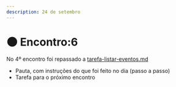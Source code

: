 ```yaml
---
description: 24 de setembro
---
```


# 🌑 Encontro:6



No 4º encontro foi repassado a [tarefa-listar-eventos.md](../encontro-5/tarefa-listar-eventos.md "mention")

* Pauta, com instruções do que foi feito no dia (passo a passo)
* Tarefa para o próximo encontro
